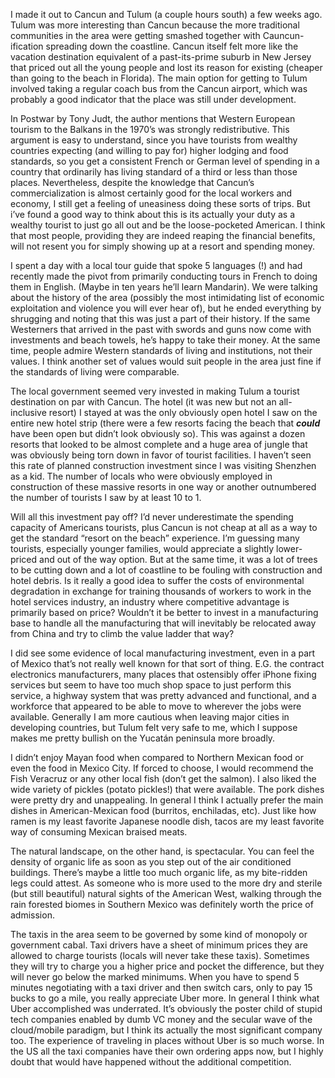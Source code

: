 I made it out to Cancun and Tulum (a couple hours south) a few weeks ago. Tulum was more interesting than Cancun because the more traditional communities in the area were getting smashed together with Cauncun-ification spreading down the coastline. Cancun itself felt more like the vacation destination equivalent of a past-its-prime suburb in New Jersey that priced out all the young people and lost its reason for existing (cheaper than going to the beach in Florida). The main option for getting to Tulum involved taking a regular coach bus from the Cancun airport, which was probably a good indicator that the place was still under development.

In Postwar by Tony Judt, the author mentions that Western European tourism to the Balkans in the 1970’s was strongly redistributive. This argument is easy to understand, since you have tourists from wealthy countries expecting (and willing to pay for) higher lodging and food standards, so you get a consistent French or German level of spending in a country that ordinarily has living standard of a third or less than those places. Nevertheless, despite the knowledge that Cancun’s commercialization is almost certainly good for the local workers and economy, I still get a feeling of uneasiness doing these sorts of trips. But i’ve found a good way to think about this is its actually your duty as a wealthy tourist to just go all out and be the loose-pocketed American. I think that most people, providing they are indeed reaping the financial benefits, will not resent you for simply showing up at a resort and spending money.

I spent a day with a local tour guide that spoke 5 languages (!) and had recently made the pivot from primarily conducting tours in French to doing them in English. (Maybe in ten years he’ll learn Mandarin). We were talking about the history of the area (possibly the most intimidating list of economic exploitation and violence you will ever hear of), but he ended everything by shrugging and noting that this was just a part of their history. If the same Westerners that arrived in the past with swords and guns now come with investments and beach towels, he’s happy to take their money. At the same time, people admire Western standards of living and institutions, not their values. I think another set of values would suit people in the area just fine if the standards of living were comparable.

The local government seemed very invested in making Tulum a tourist destination on par with Cancun. The hotel (it was new but not an all-inclusive resort) I stayed at was the only obviously open hotel I saw on the entire new hotel strip (there were a few resorts facing the beach that *****could***** have been open but didn’t look obviously so). This was against a dozen resorts that looked to be almost complete and a huge area of jungle that was obviously being torn down in favor of tourist facilities. I haven’t seen this rate of planned construction investment since I was visiting Shenzhen as a kid. The number of locals who were obviously employed in construction of these massive resorts in one way or another outnumbered the number of tourists I saw by at least 10 to 1.

Will all this investment pay off? I’d never underestimate the spending capacity of Americans tourists, plus Cancun is not cheap at all as a way to get the standard “resort on the beach” experience. I’m guessing many tourists, especially younger families, would appreciate a slightly lower-priced and out of the way option. But at the same time, it was a lot of trees to be cutting down and a lot of coastline to be fouling with construction and hotel debris. Is it really a good idea to suffer the costs of environmental degradation in exchange for training thousands of workers to work in the hotel services industry, an industry where competitive advantage is primarily based on price? Wouldn’t it be better to invest in a manufacturing base to handle all the manufacturing that will inevitably be relocated away from China and try to climb the value ladder that way?

I did see some evidence of local manufacturing investment, even in a part of Mexico that’s not really well known for that sort of thing. E.G. the contract electronics manufacturers, many places that ostensibly offer iPhone fixing services but seem to have too much shop space to just perform this service, a highway system that was pretty advanced and functional, and a workforce that appeared to be able to move to wherever the jobs were available. Generally I am more cautious when leaving major cities in developing countries, but Tulum felt very safe to me, which I suppose makes me pretty bullish on the Yucatán peninsula more broadly.

I didn’t enjoy Mayan food when compared to Northern Mexican food or even the food in Mexico City. If forced to choose, I would recommend the Fish Veracruz or any other local fish (don’t get the salmon).  I also liked the wide variety of pickles (potato pickles!) that were available. The pork dishes were pretty dry and unappealing. In general I think I actually prefer the main dishes in American-Mexican food (burritos, enchiladas, etc). Just like how ramen is my least favorite Japanese noodle dish, tacos are my least favorite way of consuming Mexican braised meats.

The natural landscape, on the other hand, is spectacular. You can feel the density of organic life as soon as you step out of the air conditioned buildings. There’s maybe a little too much organic life, as my bite-ridden legs could attest. As someone who is more used to the more dry and sterile (but still beautiful) natural sights of the American West, walking through the rain forested biomes in Southern Mexico was definitely worth the price of admission. 

The taxis in the area seem to be governed by some kind of monopoly or government cabal. Taxi drivers have a sheet of minimum prices they are allowed to charge tourists (locals will never take these taxis). Sometimes they will try to charge you a higher price and pocket the difference, but they will never go below the marked minimums. When you have to spend 5 minutes negotiating with a taxi driver and then switch cars, only to pay 15 bucks to go a mile, you really appreciate Uber more. In general I think what Uber accomplished was underrated. It’s obviously the poster child of stupid tech companies enabled by dumb VC money and the secular wave of the cloud/mobile paradigm, but I think its actually the most significant company too. The experience of traveling in places without Uber is so much worse. In the US all the taxi companies have their own ordering apps now, but I highly doubt that would have happened without the additional competition.